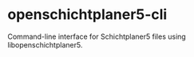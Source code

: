 # openschichtplaner5-cli
Command-line interface for Schichtplaner5 files using libopenschichtplaner5.
